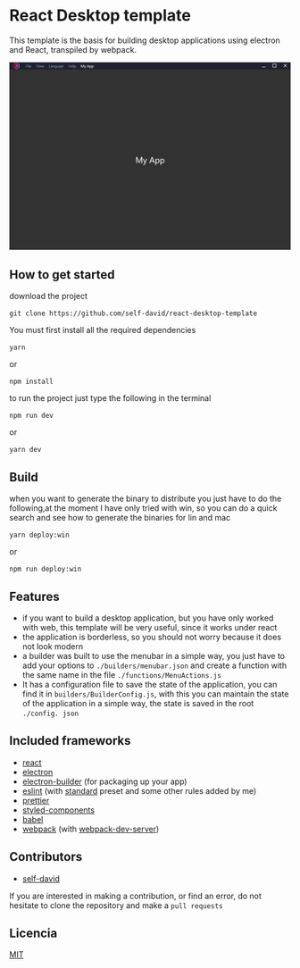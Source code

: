 # React Desktop template

This template is the basis for building desktop applications using electron and React, transpiled by webpack.

![Screenshot](./resources/documentation/app.png 'Screenshot')

## How to get started

download the project
```
git clone https://github.com/self-david/react-desktop-template
```

You must first install all the required dependencies

```
yarn
```
or
```
npm install
```

to run the project just type the following in the terminal

```
npm run dev
```
or
```
yarn dev
```

## Build

when you want to generate the binary to distribute you just have to do the following,at the moment I have only tried with win, so you can do a quick search and see how to generate the binaries for lin and mac

```
yarn deploy:win
```
or
```
npm run deploy:win
```

## Features

* if you want to build a desktop application, but you have only worked with web, this template will be very useful, since it works under react
* the application is borderless, so you should not worry because it does not look modern
* a builder was built to use the menubar in a simple way, you just have to add your options to `./builders/menubar.json` and create a function with the same name in the file `./functions/MenuActions.js`
* It has a configuration file to save the state of the application, you can find it in `builders/BuilderConfig.js`, with this you can maintain the state of the application in a simple way, the state is saved in the root `./config. json`

## Included frameworks

* [react](https://reactjs.org/)
* [electron](https://www.electronjs.org/)
* [electron-builder](https://www.electron.build/)  (for packaging up your app)
* [eslint](https://eslint.org/) (with [standard](https://www.npmjs.com/package/eslint-config-standard) preset and some other rules added by me)
* [prettier](https://prettier.io/)
* [styled-components](https://styled-components.com/)
* [babel](https://babeljs.io/)
* [webpack](https://webpack.js.org/) (with [webpack-dev-server](https://github.com/webpack/webpack-dev-server))


## Contributors

* [self-david](https://github.com/self-david)


If you are interested in making a contribution, or find an error, do not hesitate to clone the repository and make a `pull requests`


## Licencia

[MIT](./LICENCE)
